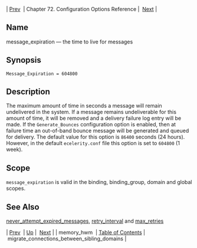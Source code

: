 | [Prev](conf.ref.memory_hwm)  | Chapter 72. Configuration Options Reference |  [Next](conf.ref.migrate_connections_between_sibling_domains) |

<a name="conf.ref.message_expiration"></a>
## Name

message_expiration — the time to live for messages

## Synopsis

`Message_Expiration = 604800`

<a name="idp25532816"></a>
## Description

The maximum amount of time in seconds a message will remain undelivered in the system. If a message remains undeliverable for this amount of time, it will be removed and a delivery failure log entry will be made. If the `Generate_Bounces` configuration option is enabled, then at failure time an out-of-band bounce message will be generated and queued for delivery. The default value for this option is `86400` seconds (24 hours). However, in the default `ecelerity.conf` file this option is set to `604800` (1 week).

<a name="idp25536848"></a>
## Scope

`message_expiration` is valid in the binding, binding_group, domain and global scopes.

<a name="idp25539152"></a>
## See Also

[never_attempt_expired_messages](conf.ref.never_attempt_expired_messages "never_attempt_expired_messages"), [retry_interval](conf.ref.retry_interval "retry_interval") and [max_retries](conf.ref.max_retries "max_retries")

| [Prev](conf.ref.memory_hwm)  | [Up](config.options.ref) |  [Next](conf.ref.migrate_connections_between_sibling_domains) |
| memory_hwm  | [Table of Contents](index) |  migrate_connections_between_sibling_domains |

